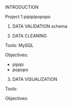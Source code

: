 INTRODUCTION

Project 1
pipipipopopo

1) DATA VALIDATION
schema
   
2) DATA CLEANING 

Tools: MySQL

Objectives: 
  - pipipi
  - popopo

3) DATA VISUALIZATION

Tools:

Objectives:

